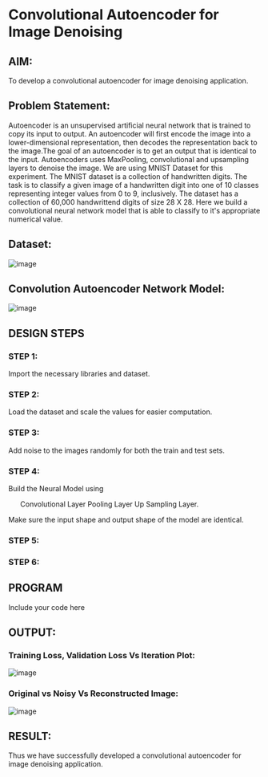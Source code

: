 # Convolutional Autoencoder for Image Denoising

## AIM:

To develop a convolutional autoencoder for image denoising application.

## Problem Statement:
Autoencoder is an unsupervised artificial neural network that is trained to copy its input to output. An autoencoder will first encode the image into a lower-dimensional representation, then decodes the representation back to the image.The goal of an autoencoder is to get an output that is identical to the input. Autoencoders uses MaxPooling, convolutional and upsampling layers to denoise the image.
We are using MNIST Dataset for this experiment. The MNIST dataset is a collection of handwritten digits. The task is to classify a given image of a handwritten digit into one of 10 classes representing integer values from 0 to 9, inclusively. The dataset has a collection of 60,000 handwrittend digits of size 28 X 28. Here we build a convolutional neural network model that is able to classify to it's appropriate numerical value.
## Dataset:
![image](https://github.com/SOMEASVAR/convolutional-denoising-autoencoder/assets/93434149/6de7938a-5953-477e-b617-2fd13947b317)


## Convolution Autoencoder Network Model:

![image](https://github.com/SOMEASVAR/convolutional-denoising-autoencoder/assets/93434149/276b4852-4987-47bb-b246-976205dc76c4)


## DESIGN STEPS

### STEP 1:
Import the necessary libraries and dataset.
### STEP 2:
Load the dataset and scale the values for easier computation.
### STEP 3:
Add noise to the images randomly for both the train and test sets.
### STEP 4:
Build the Neural Model using
<ul>
Convolutional Layer
Pooling Layer
Up Sampling Layer.
</ul>
Make sure the input shape and output shape of the model are identical.

### STEP 5:

### STEP 6:



## PROGRAM

Include your code here

## OUTPUT:

### Training Loss, Validation Loss Vs Iteration Plot:

![image](https://github.com/SOMEASVAR/convolutional-denoising-autoencoder/assets/93434149/cbb6f0b8-c727-44b5-a9a5-6532130b12f8)


### Original vs Noisy Vs Reconstructed Image:

![image](https://github.com/SOMEASVAR/convolutional-denoising-autoencoder/assets/93434149/8babed85-86dc-422a-8d7b-f673ae56fe7e)




## RESULT:
Thus we have successfully developed a convolutional autoencoder for image denoising application.
